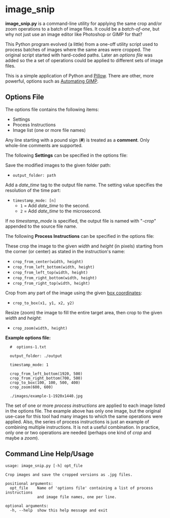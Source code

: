 # image_snip #

**image_snip.py** is a command-line utility for applying the same crop and/or zoom operations to a batch of image files. It could be a *batch-of-one*, but why not just use an image editor like Photoshop or GIMP for that?

This Python program evolved (a little) from a one-off utility script used to process batches of images where the same areas were cropped. The original script started with hard-coded paths. Later an *options file* was added so the a set of operations could be applied to different sets of image files.

This is a simple application of Python and [Pillow](https://python-pillow.org/). There are other, more powerful, options such as [Automating GIMP](https://www.gimp.org/tutorials/Automate_Editing_in_GIMP/).


## Options File ##

The options file contains the following items:
- Settings
- Process Instructions
- Image list (one or more file names)

Any line starting with a pound sign (**#**) is treated as a **comment**. Only whole-line comments are supported.

The following **Settings** can be specified in the options file:

Save the modified images to the given folder path:
- `output_folder: path`

Add a *date_time* tag to the output file name. The setting value specifies the resolution of the time part:
- `timestamp_mode: [n]`
  - `1` = Add *date_time* to the second.
  - `2` = Add *date_time* to the microsecond.

If no *timestamp_mode* is specified, the output file is named with "*-crop*" appended to the source file name.

The following **Process Instructions** can be specified in the options file:

These crop the image to the given *width* and *height* (in pixels) starting from the corner (or center) as stated in the instruction's name:
- `crop_from_center(width, height)`
- `crop_from_left_bottom(width, height)`
- `crop_from_left_top(width, height)`
- `crop_from_right_bottom(width, height)`
- `crop_from_right_top(width, height)`

Crop from any part of the image using the given [box coordinates](https://pillow.readthedocs.io/en/stable/handbook/concepts.html#coordinate-system):
- `crop_to_box(x1, y1, x2, y2)`

Resize (zoom) the image to fill the entire target area, then crop to the given *width* and *height*:
- `crop_zoom(width, height)`


**Example options file:**

```
  #  options-1.txt

  output_folder: ./output

  timestamp_mode: 1

  crop_from_left_bottom(1920, 500)
  crop_from_right_bottom(700, 500)
  crop_to_box(100, 100, 500, 400)
  crop_zoom(600, 600)

  ./images/example-1-1920x1440.jpg
```

The set of one or more *process instructions* are applied to each image listed in the options file. The example above has only one image, but the original use-case for this tool had many images to which the same operations were applied. Also, the series of process instructions is just an example of combining multiple instructions. It is not a useful combination. In practice, only one or two operations are needed (perhaps one kind of *crop* and maybe a *zoom*).


## Command Line Help/Usage ##

```
usage: image_snip.py [-h] opt_file

Crop images and save the cropped versions as .jpg files.

positional arguments:
  opt_file    Name of 'options file' containing a list of process instructions
              and image file names, one per line.

optional arguments:
  -h, --help  show this help message and exit
```
